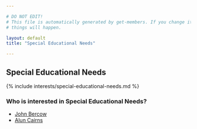 ```yaml
---

# DO NOT EDIT!
# This file is automatically generated by get-members. If you change it, bad
# things will happen.

layout: default
title: "Special Educational Needs"

---
```


## Special Educational Needs

{% include interests/special-educational-needs.md %}

### Who is interested in Special Educational Needs?


* [John Bercow](/members/john-bercow.html)
* [Alun Cairns](/members/alun-cairns.html)
